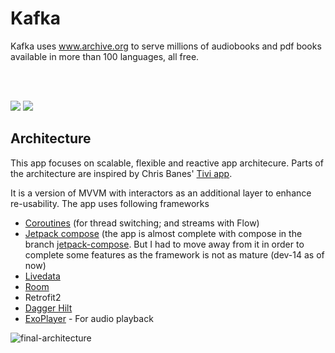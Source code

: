 # Kafka

Kafka uses www.archive.org to serve millions of audiobooks and pdf books available in more than 100 languages, all free.



</br></br>

<img src="https://user-images.githubusercontent.com/6247940/94991059-b1179e80-0580-11eb-87c5-9ecfaa8da75e.png">

<img src="https://user-images.githubusercontent.com/6247940/94991424-65b2bf80-0583-11eb-8f20-8909301aab11.png">




## Architecture

This app focuses on scalable, flexible and reactive app architecure. Parts of the architecture are inspired by Chris Banes' [Tivi app](https://github.com/chrisbanes/tivi).

It is a version of MVVM with interactors as an additional layer to enhance re-usability. The app uses following frameworks


* [Coroutines](https://kotlinlang.org/docs/reference/coroutines-overview.html) (for thread switching; and streams with Flow)
* [Jetpack compose](https://developer.android.com/jetpack/compose) (the app is almost complete with compose in the branch [jetpack-compose](https://github.com/vipulyaara/Kafka/tree/develop-compose). But I had to move away from it in order to complete some features as the framework is not as mature (dev-14 as of now) 
* [Livedata](https://developer.android.com/topic/libraries/architecture/livedata)
* [Room](https://developer.android.com/topic/libraries/architecture/room)
* Retrofit2
* [Dagger Hilt](https://dagger.dev/hilt/)
* [ExoPlayer](https://github.com/google/ExoPlayer) - For audio playback


![final-architecture](https://user-images.githubusercontent.com/6247940/75632907-cb5f5780-5c00-11ea-974d-ff7a5e8b0a21.png)
